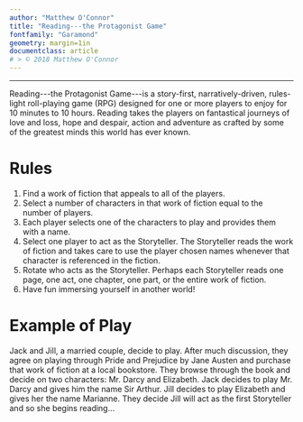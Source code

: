 ```yaml
---
author: "Matthew O'Connor"
title: "Reading---the Protagonist Game"
fontfamily: "Garamond"
geometry: margin=1in
documentclass: article
# > © 2018 Matthew O'Connor
---
```


* * * * * * * * * * * * * * * * * * * * * * * * * * * * * * * * * * * * * * * *

Reading---the Protagonist Game---is a story-first, narratively-driven, rules-light roll-playing game (RPG) designed for one or more players to enjoy for 10 minutes to 10 hours. Reading takes the players on fantastical journeys of love and loss, hope and despair, action and adventure as crafted by some of the greatest minds this world has ever known.

# Rules

1. Find a work of fiction that appeals to all of the players.
2. Select a number of characters in that work of fiction equal to the number of players.
3. Each player selects one of the characters to play and provides them with a name.
4. Select one player to act as the Storyteller. The Storyteller reads the work of fiction and takes care to use the player chosen names whenever that character is referenced in the fiction.
5. Rotate who acts as the Storyteller. Perhaps each Storyteller reads one page, one act, one chapter, one part, or the entire work of fiction.
6. Have fun immersing yourself in another world!

# Example of Play

Jack and Jill, a married couple, decide to play. After much discussion, they agree on playing through Pride and Prejudice by Jane Austen and purchase that work of fiction at a local bookstore. They browse through the book and decide on two characters: Mr. Darcy and Elizabeth. Jack decides to play Mr. Darcy and gives him the name Sir Arthur. Jill decides to play Elizabeth and gives her the name Marianne. They decide Jill will act as the first Storyteller and so she begins reading...

>
